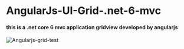 # AngularJs-UI-Grid-.net-6-mvc
#### this is a .net core 6 mvc application gridview developed by angularjs
![Angularjs-grid-test](https://github.com/nalinjaya7/AngularJs-UI-Grid-.net-6-mvc/assets/116587602/2c201c69-ef44-4131-bc4b-85eee42a3ef3)
